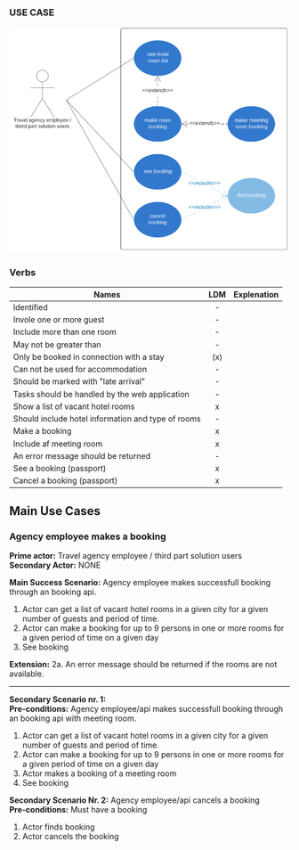 ### USE CASE

![Billede af use case model. ligger også under denne mappe](../images/UseCase.png)

### Verbs

|Names            |LDM           | Explenation |
|-----------------|:------------:|-------------|
|Identified |-|
|Invole one or more guest|-|
|Include more than one room|-|
|May not be greater than|-|
|Only be booked in connection with a stay|(x)|
|Can not be used for accommodation|-|
|Should be marked with "late arrival"|-|
|Tasks should be handled by the web application|-|
|Show a list of vacant hotel rooms|x|
|Should include hotel information and type of rooms|-|
|Make a booking|x|
|Include af meeting room|x|
|An error message should be returned|-|
|See a booking (passport)|x|
|Cancel a booking (passport)|x|


## Main Use Cases

### Agency employee makes a booking

**Prime actor:** Travel agency employee / third part solution users  
**Secondary Actor:** NONE  


**Main Success Scenario:** Agency employee makes successfull booking through an booking api.

1. Actor can get a list of vacant hotel rooms in a given city for a given number of guests and period of time.
2. Actor can make a booking for up to 9 persons in one or more rooms for a given period of time on a given day
3. See booking

**Extension:**
2a. An error message should be returned if the rooms are not available.

* * *


**Secondary Scenario nr. 1:**  
**Pre-conditions:** Agency employee/api makes successfull booking through an booking api with meeting room.     

1. Actor can get a list of vacant hotel rooms in a given city for a given number of guests and period of time.
2. Actor can make a booking for up to 9 persons in one or more rooms for a given period of time on a given day
3. Actor makes a booking of a meeting room
4. See booking


**Secondary Scenario Nr. 2:**  Agency employee/api cancels a booking  
**Pre-conditions:** Must have a booking  

1. Actor finds booking
2. Actor cancels the booking
